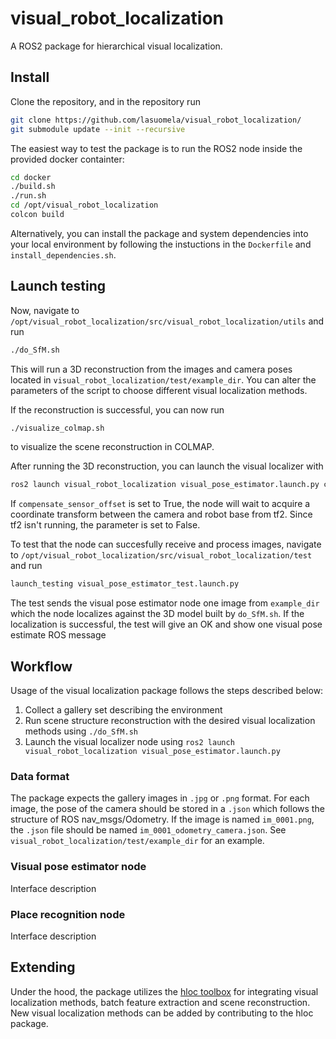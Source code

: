 # visual_robot_localization

A ROS2 package for hierarchical visual localization.

## Install

Clone the repository, and in the repository run

```sh
git clone https://github.com/lasuomela/visual_robot_localization/
git submodule update --init --recursive
```

The easiest way to test the package is to run the ROS2 node inside the provided docker containter:

```sh
cd docker
./build.sh
./run.sh
cd /opt/visual_robot_localization
colcon build
```
Alternatively, you can install the package and system dependencies into your local environment by following the instuctions in the `Dockerfile` and `install_dependencies.sh`.

## Launch testing
Now, navigate to `/opt/visual_robot_localization/src/visual_robot_localization/utils` and run

```sh
./do_SfM.sh
```

This will run a 3D reconstruction from the images and camera poses located in `visual_robot_localization/test/example_dir`. You can alter the parameters of the script to choose different visual localization methods.

If the reconstruction is successful, you can now run 

```sh
./visualize_colmap.sh
```

to visualize the scene reconstruction in COLMAP.

After running the 3D reconstruction, you can launch the visual localizer with

```sh
ros2 launch visual_robot_localization visual_pose_estimator.launch.py compensate_sensor_offset:=False
```

If `compensate_sensor_offset` is set to True, the node will wait to acquire a coordinate transform between the camera and robot base from tf2. Since tf2 isn't running, the parameter is set to False.

To test that the node can succesfully receive and process images, navigate to `/opt/visual_robot_localization/src/visual_robot_localization/test` and run 

```sh
launch_testing visual_pose_estimator_test.launch.py
```

The test sends the visual pose estimator node one image from `example_dir` which the node localizes against the 3D model built by `do_SfM.sh`. If the localization is successful, the test will give an OK and show one visual pose estimate ROS message 

## Workflow

Usage of the visual localization package follows the steps described below:

1. Collect a gallery set describing the environment
2. Run scene structure reconstruction with the desired visual localization methods using `./do_SfM.sh`
3. Launch the visual localizer node using `ros2 launch visual_robot_localization visual_pose_estimator.launch.py`

### Data format

The package expects the gallery images in `.jpg` or `.png` format. For each image, the pose of the camera should be stored in a `.json` which follows the structure of ROS nav_msgs/Odometry. If the image is named `im_0001.png`, the `.json` file should be named `im_0001_odometry_camera.json`. See `visual_robot_localization/test/example_dir` for an example.

### Visual pose estimator node

Interface description

### Place recognition node

Interface description

## Extending

Under the hood, the package utilizes the [hloc toolbox](https://github.com/cvg/Hierarchical-Localization) for integrating visual localization methods, batch feature extraction and scene reconstruction. New visual localization methods can be added by contributing to the hloc package.
